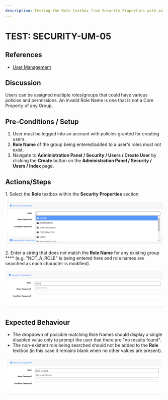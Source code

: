 ```yaml
---
description: Testing the Role textbox from Security Properties with an invalid value.
---
```


# TEST: SECURITY-UM-05

## References

* [User Management](broken-reference)

## Discussion

Users can be assigned multiple roles/groups that could have various policies and permissions. An invalid Role Name is one that is not a Core Property of any Group.&#x20;

## Pre-Conditions / Setup

1. User must be logged into an account with policies granted for creating users.
2. **Role Name** of the group being entered/added to a user's roles must not exist.
3. Navigate to **Administration Panel / Security / Users / Create User** by clicking the **Create** button on the **Administration Panel / Security / Users / Index** page.

## Actions/Steps

1\. Select the **Role** textbox within the **Security Properties** section.

![](<../../../../../../../../.gitbook/assets/image (228).png>)

2\. Enter a string that does not match the **Role Name** for any existing group **** (e.g. "NOT\_A\_ROLE" is being entered here and role names are searched as each character is modified).&#x20;

![](<../../../../../../../../.gitbook/assets/image (71).png>)

## Expected Behaviour

* The dropdown of possible matching Role Names should display a single disabled value only to prompt the user that there are "no results found".
* The non-existent role being searched should not be added to the **Role** textbox (in this case it remains blank when no other values are present).

![](<../../../../../../../../.gitbook/assets/image (85).png>)
